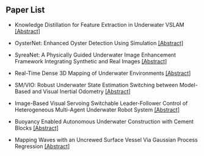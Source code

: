 ## Paper List

- Knowledge Distillation for Feature Extraction in Underwater VSLAM
[[Abstract]](https://events.infovaya.com/presentation?id=92285)

- OysterNet: Enhanced Oyster Detection Using Simulation
[[Abstract]](https://events.infovaya.com/presentation?id=92288)

- SyreaNet: A Physically Guided Underwater Image Enhancement Framework Integrating Synthetic and Real Images
[[Abstract]](https://events.infovaya.com/presentation?id=92291)

- Real-Time Dense 3D Mapping of Underwater Environments
[[Abstract]](https://events.infovaya.com/presentation?id=92294)

- SM/VIO: Robust Underwater State Estimation Switching between Model-Based and Visual Inertial Odometry
[[Abstract]](https://events.infovaya.com/presentation?id=92297)

- Image-Based Visual Servoing Switchable Leader-Follower Control of Heterogeneous Multi-Agent Underwater Robot System
[[Abstract]](https://events.infovaya.com/presentation?id=92300)

- Buoyancy Enabled Autonomous Underwater Construction with Cement Blocks
[[Abstract]](https://events.infovaya.com/presentation?id=92303)

- Mapping Waves with an Uncrewed Surface Vessel Via Gaussian Process Regression
[[Abstract]](https://events.infovaya.com/presentation?id=92306)

